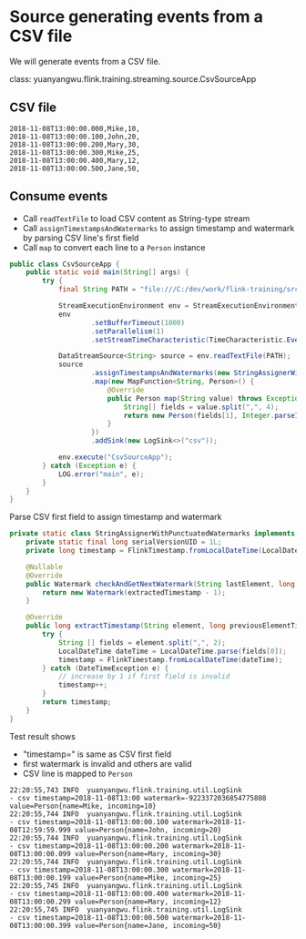 # Source generating events from a CSV file

We will generate events from a CSV file.

class: yuanyangwu.flink.training.streaming.source.CsvSourceApp

## CSV file

```text
2018-11-08T13:00:00.000,Mike,10,
2018-11-08T13:00:00.100,John,20,
2018-11-08T13:00:00.200,Mary,30,
2018-11-08T13:00:00.300,Mike,25,
2018-11-08T13:00:00.400,Mary,12,
2018-11-08T13:00:00.500,Jane,50,
```

## Consume events

- Call ```readTextFile``` to load CSV content as String-type stream
- Call ```assignTimestampsAndWatermarks``` to assign timestamp and watermark by parsing CSV line's first field
- Call ```map``` to convert each line to a ```Person``` instance

```java
public class CsvSourceApp {
    public static void main(String[] args) {
        try {
            final String PATH = "file:///C:/dev/work/flink-training/src/main/resources/person_incoming.csv";

            StreamExecutionEnvironment env = StreamExecutionEnvironment.getExecutionEnvironment();
            env
                    .setBufferTimeout(1000)
                    .setParallelism(1)
                    .setStreamTimeCharacteristic(TimeCharacteristic.EventTime);

            DataStreamSource<String> source = env.readTextFile(PATH);
            source
                    .assignTimestampsAndWatermarks(new StringAssignerWithPunctuatedWatermarks())
                    .map(new MapFunction<String, Person>() {
                        @Override
                        public Person map(String value) throws Exception {
                            String[] fields = value.split(",", 4);
                            return new Person(fields[1], Integer.parseInt(fields[2]));
                        }
                    })
                    .addSink(new LogSink<>("csv"));

            env.execute("CsvSourceApp");
        } catch (Exception e) {
            LOG.error("main", e);
        }
    }
}
```

Parse CSV first field to assign timestamp and watermark

```java
private static class StringAssignerWithPunctuatedWatermarks implements AssignerWithPunctuatedWatermarks<String> {
    private static final long serialVersionUID = 1L;
    private long timestamp = FlinkTimestamp.fromLocalDateTime(LocalDateTime.now(ZoneOffset.UTC));

    @Nullable
    @Override
    public Watermark checkAndGetNextWatermark(String lastElement, long extractedTimestamp) {
        return new Watermark(extractedTimestamp - 1);
    }

    @Override
    public long extractTimestamp(String element, long previousElementTimestamp) {
        try {
            String [] fields = element.split(",", 2);
            LocalDateTime dateTime = LocalDateTime.parse(fields[0]);
            timestamp = FlinkTimestamp.fromLocalDateTime(dateTime);
        } catch (DateTimeException e) {
            // increase by 1 if first field is invalid
            timestamp++;
        }
        return timestamp;
    }
}
```

Test result shows

- "timestamp=<value>" is same as CSV first field
- first watermark is invalid and others are valid
- CSV line is mapped to ```Person```

```console
22:20:55,743 INFO  yuanyangwu.flink.training.util.LogSink                        - csv timestamp=2018-11-08T13:00 watermark=-9223372036854775808 value=Person{name=Mike, incoming=10}
22:20:55,744 INFO  yuanyangwu.flink.training.util.LogSink                        - csv timestamp=2018-11-08T13:00:00.100 watermark=2018-11-08T12:59:59.999 value=Person{name=John, incoming=20}
22:20:55,744 INFO  yuanyangwu.flink.training.util.LogSink                        - csv timestamp=2018-11-08T13:00:00.200 watermark=2018-11-08T13:00:00.099 value=Person{name=Mary, incoming=30}
22:20:55,744 INFO  yuanyangwu.flink.training.util.LogSink                        - csv timestamp=2018-11-08T13:00:00.300 watermark=2018-11-08T13:00:00.199 value=Person{name=Mike, incoming=25}
22:20:55,745 INFO  yuanyangwu.flink.training.util.LogSink                        - csv timestamp=2018-11-08T13:00:00.400 watermark=2018-11-08T13:00:00.299 value=Person{name=Mary, incoming=12}
22:20:55,745 INFO  yuanyangwu.flink.training.util.LogSink                        - csv timestamp=2018-11-08T13:00:00.500 watermark=2018-11-08T13:00:00.399 value=Person{name=Jane, incoming=50}
```
